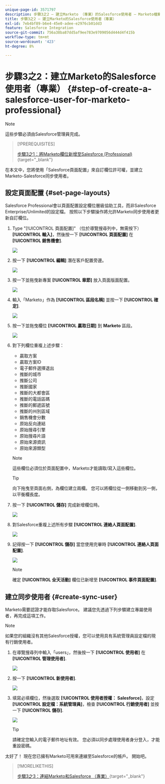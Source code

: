 ```yaml
---
unique-page-id: 3571797
description: 步驟3之2 — 建立Marketo （專業）的Salesforce使用者 — Marketo檔案 — 產品檔案
title: 步驟3之2 — 建立Marketo的Salesforce使用者（專業）
exl-id: 7eb4bf89-b6e4-45e0-adee-e2976cb01dd3
feature: Salesforce Integration
source-git-commit: 756a38ba87dd5af9ee783e9709056d444d4f415b
workflow-type: tm+mt
source-wordcount: '423'
ht-degree: 8%

---
```


# 步驟3之2：建立Marketo的Salesforce使用者（專業） {#step-of-create-a-salesforce-user-for-marketo-professional}

>[!NOTE]
>
>這些步驟必須由Salesforce管理員完成。

>[!PREREQUISITES]
>
>[步驟3之1：將Marketo欄位新增至Salesforce (Professional)](/help/marketo/product-docs/crm-sync/salesforce-sync/setup/professional-edition/step-1-of-3-add-marketo-fields-to-salesforce-professional.md){target="_blank"}

在本文中，您將使用「Salesforce頁面配置」來自訂欄位許可權，並建立Marketo-Salesforce同步使用者。

## 設定頁面配置 {#set-page-layouts}

Salesforce Professional會以頁面配置設定欄位層級協助工具，而非Salesforce Enterprise/Unlimited的設定檔。 按照以下步驟操作將允許Marketo同步使用者更新自訂欄位。

1. Type &quot;[!UICONTROL 頁面配置]&quot; （位於導覽搜尋列中，無需按下） **[!UICONTROL 輸入]**，然後按一下 **[!UICONTROL 頁面配置]** 在 **[!UICONTROL 銷售機會]**.

   ![](assets/image2016-2-26-12-3a58-3a32.png)

1. 按一下 **[!UICONTROL 編輯]** 潛在客戶配置旁邊。

   ![](assets/image2016-2-26-13-3a2-3a46.png)

1. 按一下並拖曳新專案 **[!UICONTROL 章節]** 放入頁面版面配置。

   ![](assets/image2014-12-9-12-3a56-3a40.png)

1. 輸入「Marketo」作為 **[!UICONTROL 區段名稱]** 並按一下 **[!UICONTROL 確定]**.

   ![](assets/image2014-12-9-12-3a56-3a52.png)

1. 按一下並拖曳欄位 **[!UICONTROL 贏取日期]** 到 **Marketo** 區段。

   ![](assets/image2014-12-9-12-3a57-3a0.png)

1. 對下列欄位重複上述步驟：

   * 贏取方案
   * 贏取方案ID
   * 電子郵件選擇退出
   * 推斷的城市
   * 推斷公司
   * 推斷國家
   * 推斷的大都會區
   * 推斷的電話區碼
   * 推斷的郵遞區號
   * 推斷的州別區域
   * 銷售機會分數
   * 原始反向連結
   * 原始搜尋引擎
   * 原始搜尋片語
   * 原始來源資訊
   * 原始來源類型

   >[!NOTE]
   >
   >這些欄位必須位於頁面配置中，Marketo才能讀取/寫入這些欄位。

   >[!TIP]
   >
   >向下拖曳至頁面右側，為欄位建立兩欄。 您可以將欄位從一側移動到另一側，以平衡欄長度。

1. 按一下 **[!UICONTROL 儲存]** 完成新增欄位時。

   ![](assets/image2014-12-9-12-3a57-3a10.png)

1. 對Salesforce重複上述所有步驟 **[!UICONTROL 連絡人頁面配置]**.

   ![](assets/image2016-2-26-13-3a10-3a1.png)

1. 記得按一下 **[!UICONTROL 儲存]** 當您使用完畢時 **[!UICONTROL 連絡人頁面配置]**.

   ![](assets/image2014-12-9-12-3a57-3a30.png)

   >[!NOTE]
   >
   >確定 **[!UICONTROL 全天活動]** 欄位已新增至 **[!UICONTROL 事件頁面配置]**.

## 建立同步使用者 {#create-sync-user}

Marketo需要認證才能存取Salesforce。 建議您先透過下列步驟建立專屬使用者，再完成這項工作。

>[!NOTE]
>
>如果您的組織沒有其他Salesforce授權，您可以使用具有系統管理員設定檔的現有行銷使用者。

1. 在導覽搜尋列中輸入「users」，然後按一下 **[!UICONTROL 使用者]** 在 **[!UICONTROL 管理使用者]**.

   ![](assets/image2014-12-9-12-3a57-3a42.png)

1. 按一下 **[!UICONTROL 新使用者]**.

   ![](assets/image2014-12-9-12-3a58-3a1.png)

1. 填寫必填欄位，然後選取 **[!UICONTROL 使用者授權： Salesforce]**，設定 **[!UICONTROL 設定檔：系統管理員]**，檢查 **[!UICONTROL 行銷使用者]** 並按一下 **[!UICONTROL 儲存]**.

   ![](assets/image2014-12-9-12-3a58-3a11.png)

   >[!TIP]
   >
   >請確定您輸入的電子郵件地址有效。 您必須以同步處理使用者身分登入，才能重設密碼。

太好了！ 現在您已擁有Marketo可用來連線至Salesforce的帳戶。 開始吧。

>[!MORELIKETHIS]
>
>[步驟3之3：連結Marketo和Salesforce （專業）](/help/marketo/product-docs/crm-sync/salesforce-sync/setup/professional-edition/step-3-of-3-connect-marketo-and-salesforce-professional.md){target="_blank"}
